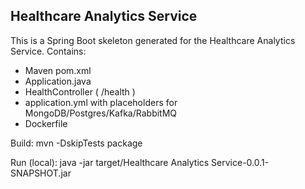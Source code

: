 Healthcare Analytics Service
--------------------

This is a Spring Boot skeleton generated for the Healthcare Analytics Service.
Contains:
- Maven pom.xml
- Application.java
- HealthController ( /health )
- application.yml with placeholders for MongoDB/Postgres/Kafka/RabbitMQ
- Dockerfile

Build:
  mvn -DskipTests package

Run (local):
  java -jar target/Healthcare Analytics Service-0.0.1-SNAPSHOT.jar
